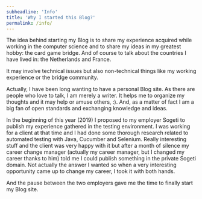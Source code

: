 ```yaml
---
subheadline: 'Info'
title: 'Why I started this Blog?'
permalink: /info/
---
```

The idea behind starting my Blog is to share my experience acquired while
working in the computer science and to share my ideas in my greatest hobby:
the card game bridge. And of course to talk about the countries I have lived
in: the Netherlands and France.

<!--more-->

It may involve technical issues but also non-technical things like my working
experience or the bridge community.

Actually, I have been long wanting to have a personal Blog site. As there are
people who love to talk, I am merely a writer. It helps me to organize my
thoughts and it may help or amuse others, :). And, as a matter of fact I am a
big fan of open standards and exchanging knowledge and ideas.

In the beginning of this year (2019) I proposed to my employer Sogeti to
publish my experience gathered in the testing environment. I was working for a
client at that time and I had done some thorough research related to automated
testing with Java, Cucumber and Selenium. Really interesting stuff and the
client was very happy with it but after a month of silence my career change
manager (actually my career manager, but I changed my career thanks to him)
told me I could publish something in the private Sogeti domain. Not actually
the answer I wanted so when a very interesting opportunity came up to change
my career, I took it with both hands.

And the pause between the two employers gave me the time to finally start my
Blog site.
